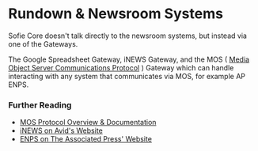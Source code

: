 # Rundown & Newsroom Systems

Sofie&nbsp;Core doesn't talk directly to the newsroom systems, but instead via one of the Gateways.

The Google Spreadsheet Gateway, iNEWS Gateway, and the MOS \( [Media Object Server Communications Protocol](http://mosprotocol.com/) \) Gateway which can handle interacting with any system that communicates via MOS, for example AP ENPS.

### Further Reading

- [MOS Protocol Overview & Documentation](http://mosprotocol.com/)
- [iNEWS on Avid's Website](https://www.avid.com/products/inews/how-to-buy)
- [ENPS on The Associated Press' Website](https://workflow.ap.org/)
